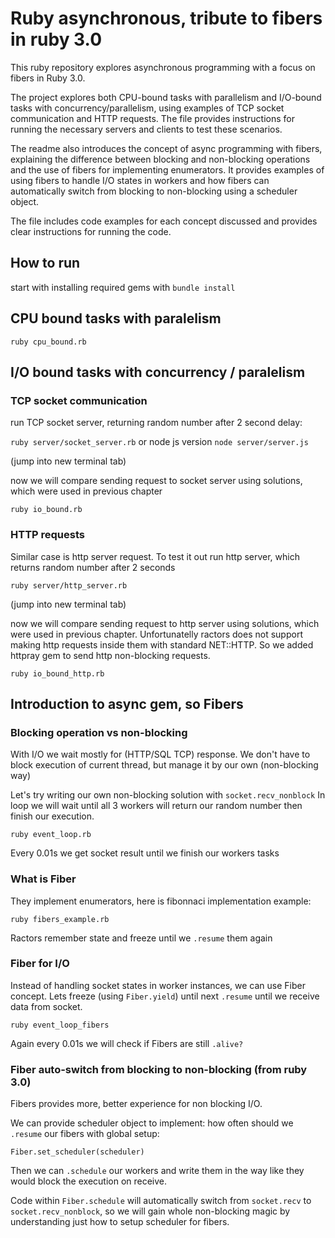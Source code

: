 # Ruby asynchronous, tribute to fibers in ruby 3.0

This ruby repository explores asynchronous programming with a focus on fibers in Ruby 3.0.

The project explores both CPU-bound tasks with parallelism and I/O-bound tasks with concurrency/parallelism, using examples of TCP socket communication and HTTP requests. The file provides instructions for running the necessary servers and clients to test these scenarios.

The readme also introduces the concept of async programming with fibers, explaining the difference between blocking and non-blocking operations and the use of fibers for implementing enumerators. It provides examples of using fibers to handle I/O states in workers and how fibers can automatically switch from blocking to non-blocking using a scheduler object.

The file includes code examples for each concept discussed and provides clear instructions for running the code.

## How to run

start with installing required gems with `bundle install`

## CPU bound tasks with paralelism

`ruby cpu_bound.rb`

## I/O bound tasks with concurrency / paralelism

### TCP socket communication

run TCP socket server, returning random number after 2 second delay:

`ruby server/socket_server.rb`  or node js version `node server/server.js`

(jump into new terminal tab)

now we will compare sending request to socket server using solutions, which were used in previous chapter

`ruby io_bound.rb`

### HTTP requests

Similar case is http server request.
To test it out run http server, which returns random number after 2 seconds

`ruby server/http_server.rb`

(jump into new terminal tab)

now we will compare sending request to http server using solutions, which were used in previous chapter.
Unfortunatelly ractors does not support making http requests inside them with standard NET::HTTP. So we added httpray gem to send http non-blocking requests.

`ruby io_bound_http.rb`

## Introduction to async gem, so Fibers

### Blocking operation vs non-blocking

With I/O we wait mostly for (HTTP/SQL TCP) response. We don't have to block execution of current thread, but manage it by our own (non-blocking way)

Let's try writing our own non-blocking solution with `socket.recv_nonblock`
In loop we will wait until all 3 workers will return our random number then finish our execution.

`ruby event_loop.rb`

Every 0.01s we get socket result until we finish our workers tasks

### What is Fiber

They implement enumerators, here is fibonnaci implementation example:

`ruby fibers_example.rb`

Ractors remember state and freeze until we `.resume` them again

### Fiber for I/O

Instead of handling socket states in worker instances, we can use Fiber concept.
Lets freeze (using `Fiber.yield`) until next `.resume` until we receive data from socket.

`ruby event_loop_fibers`

Again every 0.01s we will check if Fibers are still `.alive?`

### Fiber auto-switch from blocking to non-blocking (from ruby 3.0)

Fibers provides more, better experience for non blocking I/O.

We can provide scheduler object to implement: how often should we `.resume` our fibers with global setup:

`Fiber.set_scheduler(scheduler)`

Then we can `.schedule` our workers and write them in the way like they would block the execution on receive.

Code within `Fiber.schedule` will automatically switch from `socket.recv` to `socket.recv_nonblock`, so we will gain whole non-blocking magic by understanding just how to setup scheduler for fibers.
